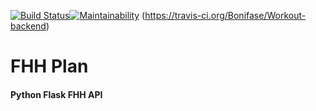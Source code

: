 [![Build Status](https://travis-ci.org/Bonifase/FHH.svg?branch=master)](https://travis-ci.org/Bonifase/FHH)[![Maintainability](https://api.codeclimate.com/v1/badges/227a4fc8f8d6875c384d/maintainability)](https://codeclimate.com/github/Bonifase/Workout-backend/maintainability) (https://travis-ci.org/Bonifase/Workout-backend)
# FHH Plan 

#### Python Flask FHH API 